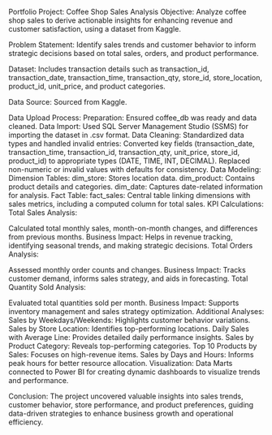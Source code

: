 Portfolio Project: Coffee Shop Sales Analysis
Objective:
Analyze coffee shop sales to derive actionable insights for enhancing revenue and customer satisfaction, using a dataset from Kaggle.

Problem Statement:
Identify sales trends and customer behavior to inform strategic decisions based on total sales, orders, and product performance.

Dataset:
Includes transaction details such as transaction_id, transaction_date, transaction_time, transaction_qty, store_id, store_location, product_id, unit_price, and product categories.

Data Source:
Sourced from Kaggle.

Data Upload Process:
Preparation: Ensured coffee_db was ready and data cleaned.
Data Import: Used SQL Server Management Studio (SSMS) for importing the dataset in .csv format.
Data Cleaning:
Standardized data types and handled invalid entries:
Converted key fields (transaction_date, transaction_time, transaction_id, transaction_qty, unit_price, store_id, product_id) to appropriate types (DATE, TIME, INT, DECIMAL).
Replaced non-numeric or invalid values with defaults for consistency.
Data Modeling:
Dimension Tables:
dim_store: Stores location data.
dim_product: Contains product details and categories.
dim_date: Captures date-related information for analysis.
Fact Table:
fact_sales: Central table linking dimensions with sales metrics, including a computed column for total sales.
KPI Calculations:
Total Sales Analysis:

Calculated total monthly sales, month-on-month changes, and differences from previous months.
Business Impact: Helps in revenue tracking, identifying seasonal trends, and making strategic decisions.
Total Orders Analysis:

Assessed monthly order counts and changes.
Business Impact: Tracks customer demand, informs sales strategy, and aids in forecasting.
Total Quantity Sold Analysis:

Evaluated total quantities sold per month.
Business Impact: Supports inventory management and sales strategy optimization.
Additional Analyses:
Sales by Weekdays/Weekends: Highlights customer behavior variations.
Sales by Store Location: Identifies top-performing locations.
Daily Sales with Average Line: Provides detailed daily performance insights.
Sales by Product Category: Reveals top-performing categories.
Top 10 Products by Sales: Focuses on high-revenue items.
Sales by Days and Hours: Informs peak hours for better resource allocation.
Visualization:
Data Marts connected to Power BI for creating dynamic dashboards to visualize trends and performance.

Conclusion:
The project uncovered valuable insights into sales trends, customer behavior, store performance, and product preferences, guiding data-driven strategies to enhance business growth and operational efficiency.
